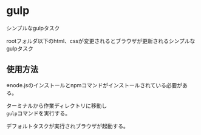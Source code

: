 # gulp
シンプルなgulpタスク

rootフォルダ以下のhtml、cssが変更されるとブラウザが更新されるシンプルなgulpタスク

## 使用方法
※node.jsのインストールとnpmコマンドがインストールされている必要がある。

ターミナルから作業ディレクトリに移動し  
`gulp`コマンドを実行する。

デフォルトタスクが実行されブラウザが起動する。
